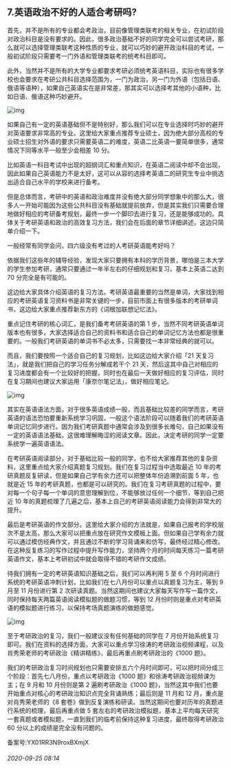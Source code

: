 ## 7.英语政治不好的人适合考研吗?
首先，并不是所有的专业都会考政治，目前像管理类联考的相关专业，在初试阶段对政治科目是没有要求的。因此，很多政治基础不好的同学完全可以尝试考研，那么就可以选择管理类联考这种性质的专业，就可以巧妙的避开政治科目的考试，一般初试阶段只需要考一门外语和管理类联考的统考科目即可。


此外，当然并不是所有的大学专业都要求考研必须统考英语科目，实际也有很多学校也会要求在考研公共科目选择范围为，一门为政治，另一门为外语（包括日语、俄语等语种），如果自己英语实在是非常差，那其实可以选择考其他的小语种，比如日语、俄语这种巧妙避开。


![img](https://pic1.zhimg.com/v2-e4f97c3c23cb29d212970633bcdf8fcd.webp)

如果自己有一定的英语基础但不是特别好，那么我们可以在专业选择时巧妙的避开对英语要求非常高的专业。这里给大家重点推荐专业硕士，因为绝大部分高校的专业硕士招生对外语的要求只需要英语二的难度，英语二比英语一要简单很多，通常情况下同等水平一般至少会相差 10 分。


比如英语一科目考试中出现的超纲词汇和重点知识，在英语二阅读中却不会出现，因此如果自己英语能力不是太好，这可以从容的选择考英语二的研究生专业中挑选出适合自己水平的学校来进行备考。


但是总体而言，考研中的英语和政治难度并没有绝大部分同学想象中的那么大，很多人一开始可能因为这些公共科目没有基础就提前放弃，但是其实我们只需要合理地做好相应的考研备考规划，最终一步一个脚印去进行复习，还是能够成功的。具体关于考研英语和政治的高效复习方法，我们会在后面的章节详细讲述，这边只简单介绍一下。


一般经常有同学会问，四六级没有考过的人考研英语能考好吗？


依据我们这些年的辅导经验，发现大家只要拥有本科的学历背景，哪怕是三本大学的学生参加考研，通常只要通过一年半左右的仔细规划和复习，基本上英语二达到 70 分完全是有可能的。


这边给大家具体介绍英语的复习方法。考研英语最重要的当然是单词，大家找到相应的考研英语复习资料书是非常关键的一步，目前市面上有很多版本的考研单词书，这边给大家重点推荐新东方的《词根加联想记忆法》。


重点记住考研的核心词汇，是我们备考考研英语的第 1 步，当然不同考研英语单词版本也有很多，大家选择适合自己的资料书和适合自己的单词记忆方法也都是很重要的。一般我们考研英语的单词书不必太多，只需要找一本非常经典的就可以。


而且，我们要按照一个适合自己的复习规划，比如这边给大家介绍「21 天复习法」，就是我们把自己的学习任务分解成若干个 21 天，然后这其中自己对相应的复习进度都会有一个比较好的把握，同时也在最后一天做好相应的复习评估，同时在复习期间也建议大家运用「康奈尔笔记法」，做好相应笔记。


![img](https://pic1.zhimg.com/v2-d4e1246f382842437386db15c6e044a3.webp)

其实在英语语法方面，对于很多英语成绩一般，而且基础比较差的同学而言，考研英语的语法恐怕要重新系统学习巩固，一般这个语法阶段可以随着我们的考研英语单词记忆同步进行。因为我们考研真题中通常会涉及到很多长难句，自己如果没有一定的英语语法基础，这很难理解晦涩的阅读文章。因此，决定考研的同学一定要系统学一遍英语语法。


在考研英语阅读部分，对于基础比较一般的同学，也不给大家推荐其他的复杂资料，这里重点给大家介绍真题复习规划。我们在复习过程当中选取最近 10 年的考研真题反复研读，但是如果自己学有余力还可以把整体年份追溯到前面 5 年，也就是近 15 年的考研真题，也都是可以研究的。我们在复习考研真题的过程中，要对每一个句子每一个单词的意思理解到位，不能够放过任何一个细节，等到自己把近 10 年的真题梳理了几遍之后，基本上自己的考研英语阅读能力会得到非常大的提升。


最后是考研英语的作文部分。这里给大家介绍的方法就是，如果自己报考的学校层次不是太高，那么大家可以把重点放在研究作文模板上面。但如果自己学有余力就可以通过模仿经典作文，并且通过不断的学习背诵来和仿写，最终经过精心修改。在这种反复练习的写作过程中提升写作能力，坚持两个月的时间每天练习一篇考研英语作文，基本上考研初试中就会取得不错的考研作文成绩。


待我们拥有一定的考研英语知识基础之后，我们可以再利用 5 至 6 个月时间进行系统的考研英语冲刺计划，比如我们在七八月份可以重点以真题复习为主，等到 9 月至 11 月份进行第 2 次研读真题。当然这期间也建议大家每天写作写一篇作文，同时保持每天两篇英语阅读模拟题的做题习惯，等到 12 月份时则是重点对考研英语的模拟题进行练习，以保持考场真题演练的做题感觉。


![img](https://pic4.zhimg.com/v2-d4d8bb80ba958a31bb39ef52b8449d8b.webp)

至于考研政治的复习，我们一般建议没有任何基础的同学在 7 月份开始系统复习即可。我们在资料的选择方面，大家可以重点学习徐涛的考研政治视频课程，以及肖秀荣老师的考研政治《精讲精练》，最后再重点刷考研政治的《1000 题》。


我们的考研政治复习时间规划也只需要安排五六个月时间即可，可以把时间分成三个阶段：首先七八月份，重点以考研政治《1000 题》和徐涛考研政治视频课为主；在 9 月和 10 月份则是第 2 遍刷考研政治《1000 题》，当然这其中我们也要开始重点对核心的考研政治知识点完全背诵熟练；最后则是 11 月和 12 月，重点是对肖秀荣老师的《8 套卷》做到反复演练和研读。当然这期间也要对历年的真题进行系统的梳理，最后再重点做 5 套左右的考研政治模拟题，基本上平均每天研究一套真题或者模拟题，一直到我们的临考前保持这种复习进度，最终取得考研政治 60 分以上的成绩是完全没有问题的。


备案号:YX01RR3N9roxBXmjX


###### 2020-09-25 08:14
